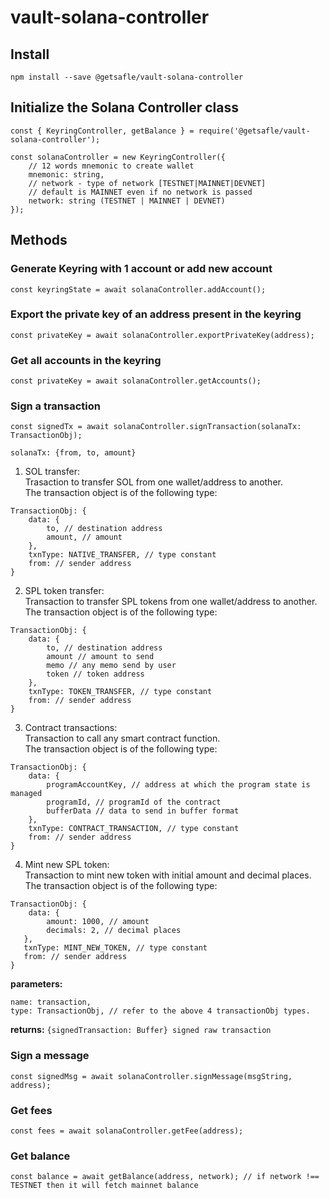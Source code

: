 # vault-solana-controller

## Install

`npm install --save @getsafle/vault-solana-controller`

## Initialize the Solana Controller class

```
const { KeyringController, getBalance } = require('@getsafle/vault-solana-controller');

const solanaController = new KeyringController({
    // 12 words mnemonic to create wallet
    mnemonic: string,
    // network - type of network [TESTNET|MAINNET|DEVNET]
    // default is MAINNET even if no network is passed
    network: string (TESTNET | MAINNET | DEVNET)
});
```

## Methods

### Generate Keyring with 1 account or add new account

```
const keyringState = await solanaController.addAccount();
```

### Export the private key of an address present in the keyring

```
const privateKey = await solanaController.exportPrivateKey(address);
```

### Get all accounts in the keyring

```
const privateKey = await solanaController.getAccounts();
```

### Sign a transaction

```
const signedTx = await solanaController.signTransaction(solanaTx: TransactionObj);

solanaTx: {from, to, amount}
```

1. SOL transfer:<br />
   Trasaction to transfer SOL from one wallet/address to another.<br />The transaction object is of the following type:

```
TransactionObj: {
    data: {
        to, // destination address
        amount, // amount
    },
    txnType: NATIVE_TRANSFER, // type constant
    from: // sender address
}
```

2. SPL token transfer:<br />
   Transaction to transfer SPL tokens from one wallet/address to another.<br />The transaction object is of the following type:

```
TransactionObj: {
    data: {
        to, // destination address
        amount // amount to send
        memo // any memo send by user
        token // token address
    },
    txnType: TOKEN_TRANSFER, // type constant
    from: // sender address
}
```

3. Contract transactions:<br />
   Transaction to call any smart contract function.<br />The transaction object is of the following type:

```
TransactionObj: {
    data: {
        programAccountKey, // address at which the program state is managed
        programId, // programId of the contract
        bufferData // data to send in buffer format
    },
    txnType: CONTRACT_TRANSACTION, // type constant
    from: // sender address
}
```

4. Mint new SPL token: <br />
   Transaction to mint new token with initial amount and decimal places.<br />The transaction object is of the following type:

```
TransactionObj: {
    data: {
        amount: 1000, // amount
        decimals: 2, // decimal places
   },
   txnType: MINT_NEW_TOKEN, // type constant
   from: // sender address
}
```

**parameters:**

```
name: transaction,
type: TransactionObj, // refer to the above 4 transactionObj types.
```

**returns:** `{signedTransaction: Buffer} signed raw transaction`

### Sign a message

```
const signedMsg = await solanaController.signMessage(msgString, address);
```

### Get fees

```
const fees = await solanaController.getFee(address);
```

### Get balance

```
const balance = await getBalance(address, network); // if network !== TESTNET then it will fetch mainnet balance
```
